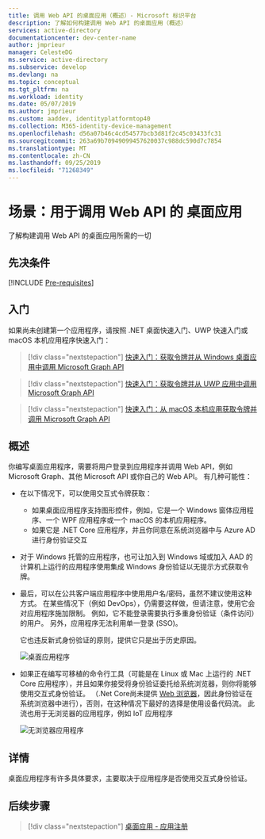 ```yaml
---
title: 调用 Web API 的桌面应用（概述）- Microsoft 标识平台
description: 了解如何构建调用 Web API 的桌面应用（概述）
services: active-directory
documentationcenter: dev-center-name
author: jmprieur
manager: CelesteDG
ms.service: active-directory
ms.subservice: develop
ms.devlang: na
ms.topic: conceptual
ms.tgt_pltfrm: na
ms.workload: identity
ms.date: 05/07/2019
ms.author: jmprieur
ms.custom: aaddev, identityplatformtop40
ms.collection: M365-identity-device-management
ms.openlocfilehash: d56a07b46c4cd54577bcb3d81f2c45c03433fc31
ms.sourcegitcommit: 263a69b70949099457620037c988dc590d7c7854
ms.translationtype: MT
ms.contentlocale: zh-CN
ms.lasthandoff: 09/25/2019
ms.locfileid: "71268349"
---
```

# <a name="scenario-desktop-app-that-calls-web-apis"></a>场景：用于调用 Web API 的 桌面应用

了解构建调用 Web API 的桌面应用所需的一切

## <a name="prerequisites"></a>先决条件

[!INCLUDE [Pre-requisites](../../../includes/active-directory-develop-scenarios-prerequisites.md)]

## <a name="getting-started"></a>入门

如果尚未创建第一个应用程序，请按照 .NET 桌面快速入门、UWP 快速入门或 macOS 本机应用程序快速入门：

> [!div class="nextstepaction"]
> [快速入门：获取令牌并从 Windows 桌面应用中调用 Microsoft Graph API](./quickstart-v2-windows-desktop.md)


> [!div class="nextstepaction"]
> [快速入门：获取令牌并从 UWP 应用中调用 Microsoft Graph API](./quickstart-v2-uwp.md)

> [!div class="nextstepaction"]
> [快速入门：从 macOS 本机应用获取令牌并调用 Microsoft Graph API](./quickstart-v2-ios.md)

## <a name="overview"></a>概述

你编写桌面应用程序，需要将用户登录到应用程序并调用 Web API，例如 Microsoft Graph、其他 Microsoft API 或你自己的 Web API。 有几种可能性：

- 在以下情况下，可以使用交互式令牌获取：

  - 如果桌面应用程序支持图形控件，例如，它是一个 Windows 窗体应用程序、一个 WPF 应用程序或一个 macOS 的本机应用程序。
  - 如果它是 .NET Core 应用程序，并且你同意在系统浏览器中与 Azure AD 进行身份验证交互

- 对于 Windows 托管的应用程序，也可让加入到 Windows 域或加入 AAD 的计算机上运行的应用程序使用集成 Windows 身份验证以无提示方式获取令牌。
- 最后，可以在公共客户端应用程序中使用用户名/密码，虽然不建议使用这种方式。 在某些情况下（例如 DevOps），仍需要这样做，但请注意，使用它会对应用程序施加限制。 例如，它不能登录需要执行多重身份验证（条件访问）的用户。 另外，应用程序无法利用单一登录 (SSO)。

  它也违反新式身份验证的原则，提供它只是出于历史原因。

  ![桌面应用程序](media/scenarios/desktop-app.svg)

- 如果正在编写可移植的命令行工具（可能是在 Linux 或 Mac 上运行的 .NET Core 应用程序），并且如果你接受将身份验证委托给系统浏览器，则你将能够使用交互式身份验证。 （.Net Core尚未提供 [Web 浏览器](https://aka.ms/msal-net-uses-web-browser)，因此身份验证在系统浏览器中进行），否则，在这种情况下最好的选择是使用设备代码流。 此流也用于无浏览器的应用程序，例如 IoT 应用程序

  ![无浏览器应用程序](media/scenarios/device-code-flow-app.svg)

## <a name="specifics"></a>详情

桌面应用程序有许多具体要求，主要取决于应用程序是否使用交互式身份验证。

## <a name="next-steps"></a>后续步骤

> [!div class="nextstepaction"]
> [桌面应用 - 应用注册](scenario-desktop-app-registration.md)
